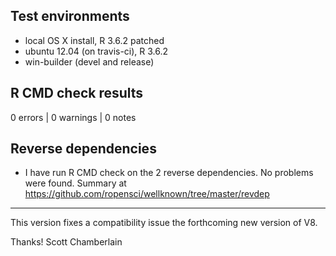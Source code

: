 ## Test environments

* local OS X install, R 3.6.2 patched
* ubuntu 12.04 (on travis-ci), R 3.6.2
* win-builder (devel and release)

## R CMD check results

0 errors | 0 warnings | 0 notes

## Reverse dependencies

* I have run R CMD check on the 2 reverse dependencies. No problems were
found. Summary at <https://github.com/ropensci/wellknown/tree/master/revdep>

--------

This version fixes a compatibility issue the forthcoming new version of V8.

Thanks!
Scott Chamberlain
